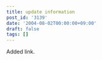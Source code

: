 ```yaml
---
title: update information
post_id: '3139'
date: '2004-08-02T00:00:00+09:00'
draft: false
tags: []
---
```


Added link.